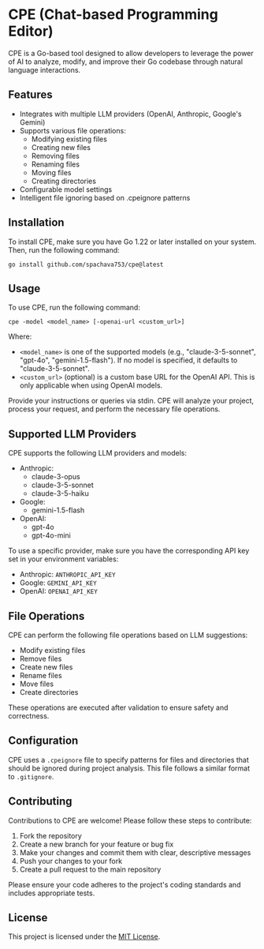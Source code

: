 # CPE (Chat-based Programming Editor)

CPE is a Go-based tool designed to allow developers to leverage the power of AI to analyze, modify, and improve their Go codebase through natural language interactions.

## Features

- Integrates with multiple LLM providers (OpenAI, Anthropic, Google's Gemini)
- Supports various file operations:
  - Modifying existing files
  - Creating new files
  - Removing files
  - Renaming files
  - Moving files
  - Creating directories
- Configurable model settings
- Intelligent file ignoring based on .cpeignore patterns

## Installation

To install CPE, make sure you have Go 1.22 or later installed on your system. Then, run the following command:

```
go install github.com/spachava753/cpe@latest
```

## Usage

To use CPE, run the following command:

```
cpe -model <model_name> [-openai-url <custom_url>]
```

Where:
- `<model_name>` is one of the supported models (e.g., "claude-3-5-sonnet", "gpt-4o", "gemini-1.5-flash"). If no model is specified, it defaults to "claude-3-5-sonnet".
- `<custom_url>` (optional) is a custom base URL for the OpenAI API. This is only applicable when using OpenAI models.

Provide your instructions or queries via stdin. CPE will analyze your project, process your request, and perform the necessary file operations.

## Supported LLM Providers

CPE supports the following LLM providers and models:

- Anthropic:
  - claude-3-opus
  - claude-3-5-sonnet
  - claude-3-5-haiku
- Google:
  - gemini-1.5-flash
- OpenAI:
  - gpt-4o
  - gpt-4o-mini

To use a specific provider, make sure you have the corresponding API key set in your environment variables:

- Anthropic: `ANTHROPIC_API_KEY`
- Google: `GEMINI_API_KEY`
- OpenAI: `OPENAI_API_KEY`

## File Operations

CPE can perform the following file operations based on LLM suggestions:

- Modify existing files
- Remove files
- Create new files
- Rename files
- Move files
- Create directories

These operations are executed after validation to ensure safety and correctness.

## Configuration

CPE uses a `.cpeignore` file to specify patterns for files and directories that should be ignored during project analysis. This file follows a similar format to `.gitignore`.

## Contributing

Contributions to CPE are welcome! Please follow these steps to contribute:

1. Fork the repository
2. Create a new branch for your feature or bug fix
3. Make your changes and commit them with clear, descriptive messages
4. Push your changes to your fork
5. Create a pull request to the main repository

Please ensure your code adheres to the project's coding standards and includes appropriate tests.

## License

This project is licensed under the [MIT License](LICENSE).